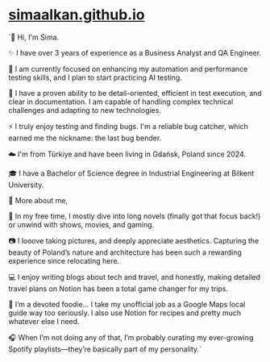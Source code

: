 # [simaalkan.github.io](https://simaalkan.github.io)


`💭 Hi, I'm Sima.

✨ I have over 3 years of experience as a Business Analyst and QA Engineer. 

🔭 I am currently focused on enhancing my automation and performance testing skills, and I plan to start practicing AI testing.

🦄 I have a proven ability to be detail-oriented, efficient in test execution, and clear in documentation. I am capable of handling complex technical challenges and adapting to new technologies.

⚡ I truly enjoy testing and finding bugs. I'm a reliable bug catcher, which earned me the nickname: the last bug bender. 

☁️ I'm from Türkiye and have been living in Gdańsk, Poland since 2024.

🎓 I have a Bachelor of Science degree in Industrial Engineering at Bilkent University.



🌚 More about me,

🪩 In my free time, I mostly dive into long novels (finally got that focus back!) or unwind with shows, movies, and gaming.

📷 I looove taking pictures, and deeply appreciate aesthetics. Capturing the beauty of Poland’s nature and architecture has been such a rewarding experience since relocating here.

💻 I enjoy writing blogs about tech and travel, and honestly, making detailed travel plans on Notion has been a total game changer for my trips. 

👻 I’m a devoted foodie... I take my unofficial job as a Google Maps local guide way too seriously. I also use Notion for recipes and pretty much whatever else I need. 

🎧 When I’m not doing any of that, I’m probably curating my ever-growing Spotify playlists—they’re basically part of my personality.`
